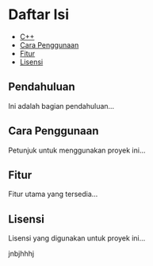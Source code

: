 # Daftar Isi
- [C++](#C++)
- [Cara Penggunaan](#cara-penggunaan)
- [Fitur](#fitur)
- [Lisensi](#lisensi)

## Pendahuluan
Ini adalah bagian pendahuluan...

## Cara Penggunaan
Petunjuk untuk menggunakan proyek ini...

## Fitur
Fitur utama yang tersedia...

## Lisensi
Lisensi yang digunakan untuk proyek ini...

jnbjhhhj